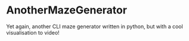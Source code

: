 # AnotherMazeGenerator
Yet again, another CLI maze generator written in python, but with a cool visualisation to video!

